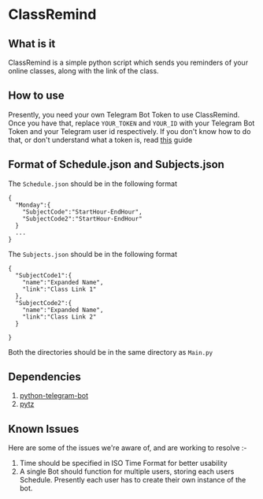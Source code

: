 # ClassRemind

## What is it

ClassRemind is a simple python script which sends you reminders of your online classes, along with the link of the class. 

## How to use

Presently, you need your own Telegram Bot Token to use ClassRemind. Once you have that, replace `YOUR_TOKEN` and `YOUR_ID` with your Telegram Bot Token and your Telegram user id respectively. If you don't know how to do that, or don't understand what a token is, read [this](https://www.siteguarding.com/en/how-to-get-telegram-bot-api-token) guide

## Format of Schedule.json and Subjects.json

The `Schedule.json` should be in the following format

```
{
  "Monday":{
    "SubjectCode":"StartHour-EndHour",
    "SubjectCode2":"StartHour-EndHour"
  }
  ...
}
```

The `Subjects.json` should be in the following format

```
{
  "SubjectCode1":{
    "name":"Expanded Name",
    "link":"Class Link 1"
  },
  "SubjectCode2":{
    "name":"Expanded Name",
    "link":"Class Link 2"
  }
  
}
```

Both the directories should be in the same directory as `Main.py`

## Dependencies

1. [python-telegram-bot](https://python-telegram-bot.org/)
4. [pytz](https://pypi.org/project/pytz/)

## Known Issues

Here are some of the issues we're aware of, and are working to resolve :-

1. Time should be specified in ISO Time Format for better usability
2. A single Bot should function for multiple users, storing each users Schedule. Presently each user has to create their own instance of the bot. 

